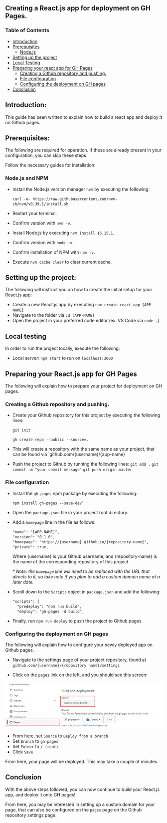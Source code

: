 ## Creating a React.js app for deployment on GH Pages.

### Table of Contents
* [Introduction](#introduction)
* [Prerequisites](#prerequisites)
  * [Node.js](#nodeinstall)
* [Setting up the project](#setup)
* [Local Testing](#heroku)
* [Preparing your react app for GH Pages](#prepare)
  * [Creating a Github repository and pushing.](#repocreate)
  * [File configuration](#config)
  * [Configuring the deployment on GH pages](#ghconfig)
* [Conclusion](#conclusion)

## Introduction:<a id="introduction"></a>

This guide has been written to explain how to build a react app and deploy it on Github pages.

## Prerequisites:<a id="prerequisites"></a>
The following are required for operation. If these are already present in your configuration, you can skip these steps.

Follow the necessary guides for installation:

### Node.js and NPM<a id="nodeinstall"></a>
- Install the Node.js version manager `nvm` by executing the following:
  ```
  curl -o- https://raw.githubusercontent.com/nvm-sh/nvm/v0.39.1/install.sh
  ```

- Restart your terminal.
- Confirm version with `nvm -v`.
- Install Node.js by executing `nvm install 16.15.1`.
- Confirm version with `node -v`.
- Confirm installation of NPM with `npm -v`.
- Execute `nvm cache clear` to clear current cache.

## Setting up the project:<a id="setup"></a>
The following will instruct you on how to create the initial setup for your React.js app:

- Create a new React.js app by executing `npx create-react-app [APP-NAME]`
- Navigate to the folder via `cd [APP-NAME]`
- Open the project in your preferred code editor (ex. VS Code via `code .`)

## Local testing<a id="local"></a>
In order to run the project locally, execute the following:
  - Local server: `npm start` to run on `localhost:3000`

## Preparing your React.js app for GH Pages<a id="prepare"></a>
The following will explain how to prepare your project for deployment on GH pages.

### Creating a Github repository and pushing.<a id="repocreate"></a>
- Create your Github repository for this project by executing the following lines:
  ```
  git init
  ```
  ```
  gh create repo --public --source=.
  ```
- This will create a repository with the same name as your project, that can be found via `github.com/{username}/{app-name}

- Push the project to Github by running the following lines:
  `git add .`
  `git commit -m "your commit message"`
  `git push origin master`

### File configuration<a id="config"></a>
- Install the `gh-pages` npm package by executing the following:
  ```
  npm install gh-pages --save-dev`
  ```
- Open the `package.json` file in your project root directory.
- Add a  `homepage` line in the file as follows:
  ```
  "name": "[APP-NAME]",
  "version": "0.1.0",
  "homepage": "https://{username}.github.io/{repository-name}",
  "private": true,
  ```
  Where {username} is your Github username, and {repository-name} is the name of the corresponding repository of this project.

  _* Note: the `homepage` line will need to be replaced with the URL that directs to it, so take note if you plan to add a custom domain name at a later date._

- Scroll down to the `Scripts` object in `package.json` and add the following:
  ```
  "scripts": {
    "predeploy": "npm run build",
    "deploy": "gh-pages -d build",
  ```

- Finally, run `npm run deploy` to push the project to Github pages.

### Configuring the deployment on GH pages<a id="ghconfig"></a>
The following will explain how to configure your newly deployed app on Github pages.
- Navigate to the settings page of your project repository, found at
`github.com/{username}/{repository name}/settings`

- Click on the `pages` link on the left, and you should see this screen:

![Github](images/reactgithub.jpg)

- From here, set `Source` to `Deploy from a branch`
- Set `Branch` to `gh-pages`
- Set `Folder` to `/ (root)`
- Click `Save`

From here, your page will be deployed. This may take a couple of minutes.

## Conclusion<a id="conclusion"></a>

With the above steps followed, you can now continue to build your React.js app, and deploy it onto GH pages!

From here, you may be interested in setting up a custom domain for your page, that can also be configured on the `pages` page on the Github repository settings page.
